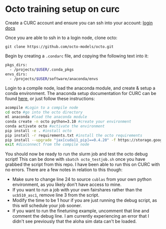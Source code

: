 # Octo training setup on curc

Create a CURC account and ensure you can ssh into your account: 
[login docs](https://curc.readthedocs.io/en/latest/access/logging-in.html)

Once you are able to ssh in to a login node, clone octo:

`git clone https://github.com/octo-models/octo.git`

Begin by creating a `.condarc` file, and copying the following text into it:

```bash
pkgs_dirs:
  - /projects/$USER/.conda_pkgs
envs_dirs:
  - /projects/$USER/software/anaconda/envs
```

Login to a compile node, load the anaconda module, and create & setup a conda environment. The anaconda setup documentation for CURC can be found [here](https://curc.readthedocs.io/en/latest/software/python.html), or just follow these instructions:


```bash
acompile #Login to a compile node
cd octo #go into the octo directory
ml anaconda #load the anaconda module
conda create -n octo python=3.10 #create your environment
conda activate octo #activate the environment
pip install -e . #install octo
pip install -r requirements.txt #install the octo requirements
pip install --upgrade "jax[cuda11_pip]==0.4.20" -f https://storage.googleapis.com/jax-releases/jax_cuda_releases.html # install jax for gpu
exit #disconnect from the compile node
```

You should now be ready to run the slurm job and test the octo debug script! This can be done with `sbatch octo_testjob.sh` once you have grabbed the script from this repo. I have been able to run this on CURC with no errors. There are a few notes in relation to this though:

- Make sure to change line 24 to source `cublas` from your own python environment, as you likely don't have access to mine.
- If you want to run a job with your own fairshares rather than the `ucb510_asc1`, remove line 3 from the script.
- Modify the time to be 1 hour if you are just running the debug script, as this will schedule your job sooner.
- If you want to run the finetuning example, uncomment that line and comment the debug line. I am currently experiencing an error that I didn't see previously that the aloha sim data can't be loaded. 
